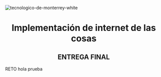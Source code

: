 ![tecnologico-de-monterrey-white](https://user-images.githubusercontent.com/118231871/203445327-cc960576-994a-45f7-96bb-92f44c7bb6aa.png)
<h1 align="center"> Implementación de internet de las cosas </h1>
<h2 align="center"> ENTREGA FINAL </h2>
RETO
hola
prueba
